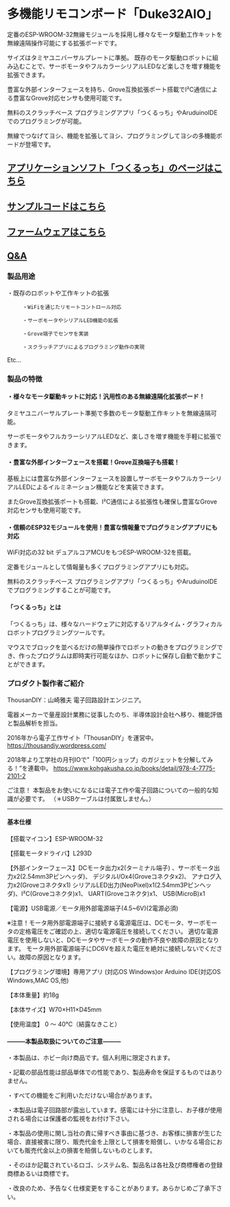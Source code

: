 # 多機能リモコンボード「Duke32AIO」

定番のESP-WROOM-32無線モジュールを採用し様々なモータ駆動工作キットを無線遠隔操作可能にする拡張ボードです。

サイズはタミヤユニバーサルプレートに準拠。
既存のモータ駆動ロボットに組み込むことで、サーボモータやフルカラーシリアルLEDなど楽しさを増す機能を拡張できます。

豊富な外部インターフェースを持ち、Grove互換拡張ポート搭載でI²C通信による豊富なGrove対応センサも使用可能です。

無料のスクラッチベース プログラミングアプリ「つくるっち」やAruduinoIDEでのプログラミングが可能。

無線でつなげてヨシ、機能を拡張してヨシ、プログラミングしてヨシの多機能ボードが登場です。                                                                                

## [アプリケーションソフト「つくるっち」のページはこちら](http://sohta02.web.fc2.com/familyday_app.html)  

## [サンプルコードはこちら](https://github.com/bit-trade-one/-ADXXXXX-Template/raw/master/Sample)  

## [ファームウェアはこちら](https://github.com/bit-trade-one/-ADXXXXX-Template/raw/master/Firmware/)

## [Q&A](https://github.com/bit-trade-one/-ADXXXXX-Template/blob/master/FAQ.md)

### 製品用途
・既存のロボットや工作キットの拡張

         ・WiFiを通じたリモートコントロール対応
         
         ・サーボモータやシリアルLED機能の拡張
         
         ・Grove端子でセンサを実装
         
         ・スクラッチアプリによるプログラミング動作の実現
         
Etc…

### 製品の特徴
#### ・様々なモータ駆動キットに対応！汎用性のある無線遠隔化拡張ボード！
タミヤユニバーサルプレート準拠で多数のモータ駆動工作キットを無線遠隔可能。

サーボモータやフルカラーシリアルLEDなど、楽しさを増す機能を手軽に拡張できます。

#### ・豊富な外部インターフェースを搭載！Grove互換端子も搭載！
基板上には豊富な外部インターフェースを設置しサーボモータやフルカラーシリアルLEDによるイルミネーション機能などを実装できます。

またGrove互換拡張ポートも搭載、I²C通信による拡張性も確保し豊富なGrove対応センサも使用可能です。
 
#### ・信頼のESP32モジュールを使用！豊富な情報量でプログラミングアプリにも対応
WiFi対応の32 bit デュアルコアMCUをもつESP-WROOM-32を搭載。

定番モジュールとして情報量も多くプログラミングアプリにも対応。

無料のスクラッチベース プログラミングアプリ「つくるっち」やAruduinoIDEでプログラミングすることが可能です。
 
#### 「つくるっち」とは
「つくるっち」は、様々なハードウェアに対応するリアルタイム・グラフィカルロボットプログラミングツールです。

マウスでブロックを並べるだけの簡単操作でロボットの動きをプログラミングでき、作ったプログラムは即時実行可能なほか、ロボットに保存し自動で動かすことができます。
 
### プロダクト製作者ご紹介
ThousanDIY：山崎雅夫
電子回路設計エンジニア。

電器メーカーで量産設計業務に従事したのち、半導体設計会社へ移り、機能評価と製品解析を担当。

2016年から電子工作サイト「ThousanDIY」を運営中。
https://thousandiy.wordpress.com/

2018年より工学社の月刊IOで”「100円ショップ」のガジェットを分解してみる！”を連載中。
https://www.kohgakusha.co.jp/books/detail/978-4-7775-2101-2

ご注意！
本製品をお使いになるには電子工作や電子回路についての一般的な知識が必要です。
（＊USBケーブルは付属致しません。）
________________________________________
#### 基本仕様
【搭載マイコン】ESP-WROOM-32

【搭載モータドライバ】L293D

【外部インターフェース】DCモータ出力x2(ターミナル端子) 、サーボモータ出力x2(2.54mm3Pピンヘッダ)、 デジタルI/Ox4(Groveコネクタx2)、 アナログ入力x2(Groveコネクタx1)
シリアルLED出力(NeoPixel)x1(2.54mm3Pピンヘッダ)、I²C(Groveコネクタ)x1、 UART(Groveコネクタ)x1、 USB(MicroB)x1 

【電源】USB電源／モータ用外部電源端子(4.5~6V)(2電源必須)

※注意！モータ用外部電源端子に接続する電源電圧は、DCモータ、サーボモータの定格電圧をご確認の上、適切な電源電圧を接続してください。
適切な電源電圧を使用しないと、DCモータやサーボモータの動作不良や故障の原因となります。
モータ用外部電源端子にDC6Vを超えた電圧を絶対に接続しないでください。故障の原因となります。

【プログラミング環境】専用アプリ (対応OS Windows)or Arduino IDE(対応OS Windows,MAC OS,他)

【本体重量】約18g

【本体サイズ】W70×H11×D45mm

【使用温度】 0 ～ 40℃（結露なきこと）

#### ―――本製品取扱についてのご注意―――
・本製品は、ホビー向け商品です。個人利用に限定されます。

・記載の部品性能は部品単体での性能であり、製品寿命を保証するものではありません。

・すべての機能をご利用いただけない場合があります。

・本製品は電子回路部が露出しています。感電には十分に注意し、お子様が使用される場合には保護者の監視をお付け下さい。

・本製品の使用に関し当社の責に帰すべき事由に基づき、お客様に損害が生じた場合、直接被害に限り、販売代金を上限として損害を賠償し、いかなる場合においても販売代金以上の損害を賠償しないものとします。

 ・そのほか記載されているロゴ、システム名、製品名は各社及び商標権者の登録商標あるいは商標です。
 
・改良のため、予告なく仕様変更をすることがあります。あらかじめご了承下さい。
